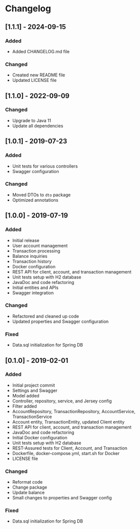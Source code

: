 # Changelog

## [1.1.1] - 2024-09-15
### Added
- Added CHANGELOG.md file

### Changed
- Created new README file
- Updated LICENSE file

## [1.1.0] - 2022-09-09
### Changed
- Upgrade to Java 11
- Update all dependencies

## [1.0.1] - 2019-07-23
### Added
- Unit tests for various controllers
- Swagger configuration

### Changed
- Moved DTOs to `dto` package
- Optimized annotations

## [1.0.0] - 2019-07-19
### Added
- Initial release
- User account management
- Transaction processing
- Balance inquiries
- Transaction history
- Docker configuration
- REST API for client, account, and transaction management
- Unit tests setup with H2 database
- JavaDoc and code refactoring
- Initial entities and APIs
- Swagger integration

### Changed
- Refactored and cleaned up code
- Updated properties and Swagger configuration

### Fixed
- Data.sql initialization for Spring DB

## [0.1.0] - 2019-02-01
### Added
- Initial project commit
- Settings and Swagger
- Model added
- Controller, repository, service, and Jersey config
- Filter added
- AccountRepository, TransactionRepository, AccountService, TransactionService
- Account entity, TransactionEntity, updated Client entity
- REST API for client, account, and transaction management
- JavaDoc and code refactoring
- Initial Docker configuration
- Unit tests setup with H2 database
- REST-Assured tests for Client, Account, and Transaction
- Dockerfile, docker-compose.yml, start.sh for Docker
- LICENSE file

### Changed
- Reformat code
- Change package
- Update balance
- Small changes to properties and Swagger config

### Fixed
- Data.sql initialization for Spring DB